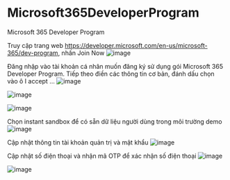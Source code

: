 # Microsoft365DeveloperProgram
Microsoft 365 Developer Program

Truy cập trang web https://developer.microsoft.com/en-us/microsoft-365/dev-program, nhấn Join Now
![image](https://github.com/hieulecyber/Microsoft365DeveloperProgram/assets/102139186/6ddce4fb-5fb5-49f1-a034-56acf497bd7f)

Đăng nhập vào tài khoản cá nhân muốn đăng ký sử dụng gói Microsoft 365 Developer Program. Tiếp theo điền các thông tin cơ bản, đánh dấu chọn vào ô I accept ... 
![image](https://github.com/hieulecyber/Microsoft365DeveloperProgram/assets/102139186/d90a3e2c-fc29-42f4-b43a-2b9b3187b94a)

![image](https://github.com/hieulecyber/Microsoft365DeveloperProgram/assets/102139186/404741f2-ee28-40d3-8824-14c7385458b6)

![image](https://github.com/hieulecyber/Microsoft365DeveloperProgram/assets/102139186/3ba91847-260e-4163-9a1b-15740b1afb7e)

Chọn instant sandbox để có sẵn dữ liệu người dùng trong môi trường demo
![image](https://github.com/hieulecyber/Microsoft365DeveloperProgram/assets/102139186/2917d8e5-7d1b-41f6-b6f3-b45b5c01c943)

Cập nhật thông tin tài khoản quản trị và mật khẩu
![image](https://github.com/hieulecyber/Microsoft365DeveloperProgram/assets/102139186/d32f7aef-0b5c-48cb-be57-32071eabf444)

Cập nhật số điện thoại và nhận mã OTP để xác nhận số điện thoại
![image](https://github.com/hieulecyber/Microsoft365DeveloperProgram/assets/102139186/9399a25d-96a8-475c-be54-31ba16bab377)

![image](https://github.com/hieulecyber/Microsoft365DeveloperProgram/assets/102139186/3e689ad9-0df5-4363-b5b9-3abc5d1336d6)










